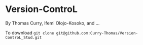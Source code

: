 # Version-ControL
By Thomas Curry, Ifemi Olojo-Kosoko, and ...

To download `git clone git@github.com:Curry-Thomas/Version-ControL_Stud.git`
